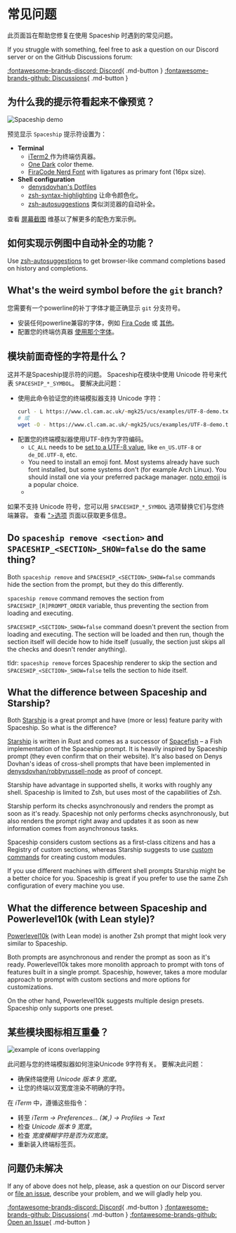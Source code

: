 # 常见问题

此页面旨在帮助您修复在使用 Spaceship 时遇到的常见问题。

If you struggle with something, feel free to ask a question on our Discord server or on the GitHub Discussions forum:

[:fontawesome-brands-discord: Discord][discord]{ .md-button }
[:fontawesome-brands-github: Discussions][discussions]{ .md-button }

## 为什么我的提示符看起来不像预览？

<div class="terminal-demo">
  <script id="asciicast-513451" src="https://asciinema.org/a/513451.js" data-autoplay="true" data-loop="true" data-preload="true" async></script>
  <noscript>
    <object class="asciicast" type="image/svg+xml" data="/assets/images/spaceship-demo.svg">
      <img src="/assets/images/spaceship-demo.gif" alt="Spaceship demo" />
    </object>
  </noscript>
</div>

预览显示 `Spaceship` 提示符设置为：

- **Terminal**
    - [ iTerm2 ](https://iterm2.com/)作为终端仿真器。
    - [One Dark](https://www.npmjs.com/package/hyperterm-atom-dark) color theme.
    - [FiraCode Nerd Font](https://www.nerdfonts.com/font-downloads) with ligatures as primary font (16px size).
- **Shell configuration**
    - [denysdovhan's Dotfiles](https://github.com/denysdovhan/dotfiles)
    - [zsh-syntax-highlighting](https://github.com/zsh-users/zsh-syntax-highlighting) 让命令颜色化。
    - [zsh-autosuggestions](https://github.com/zsh-users/zsh-autosuggestions) 类似浏览器的自动补全。

查看 [屏幕截图](https://github.com/spaceship-prompt/spaceship-prompt/wiki/Screenshots) 维基以了解更多的配色方案示例。

## 如何实现示例图中自动补全的功能？

Use [zsh-autosuggestions](https://github.com/zsh-users/zsh-autosuggestions) to get browser-like command completions based on history and completions.

## What's the weird symbol before the `git` branch?

您需要有一个powerline的补丁字体才能正确显示 `git` 分支符号。

- 安装任何powerline兼容的字体，例如 [Fira Code](https://github.com/tonsky/FiraCode) 或 [其他](https://github.com/powerline/fonts)。
- 配置您的终端仿真器 [使用那个字体](https://powerline.readthedocs.io/en/master/troubleshooting/osx.html)。

## 模块前面奇怪的字符是什么？

这并不是Spaceship提示符的问题。 Spaceship在模块中使用 Unicode 符号来代表 `SPACESHIP_*_SYMBOL`。 要解决此问题：

- 使用此命令验证您的终端模拟器支持 Unicode 字符：
  ```zsh
  curl - L https://www.cl.cam.ac.uk/~mgk25/ucs/examples/UTF-8-demo.txt
  # 或
  wget -O - https://www.cl.cam.ac.uk/~mgk25/ucs/examples/UTF-8-demo.txt
  ```
- 配置您的终端模拟器使用UTF-8作为字符编码。
  - `LC_ALL` needs to be [set to a UTF-8 value](https://www.tecmint.com/set-system-locales-in-linux/), like `en_US.UTF-8` or `de_DE.UTF-8`, etc.
  - You need to install an emoji font. Most systems already have such font installed, but some systems don't (for example Arch Linux). You should install one via your preferred package manager. [noto emoji](https://www.google.com/get/noto/help/emoji) is a popular choice.
  -

如果不支持 Unicode 符号，您可以用 `SPACESHIP_*_SYMBOL` 选项替换它们与您终端兼容。 查看 [">选项](/config/intro) 页面以获取更多信息。

## Do `spaceship remove <section>` and `SPACESHIP_<SECTION>_SHOW=false` do the same thing?

Both `spaceship remove` and `SPACESHIP_<SECTION>_SHOW=false` commands hide the section from the prompt, but they do this differently.

`spaceship remove` command removes the section from `SPACESHIP_[R]PROMPT_ORDER` variable, thus preventing the section from loading and executing.

`SPACESHIP_<SECTION>_SHOW=false` command doesn't prevent the section from loading and executing. The section will be loaded and then run, though the section itself will decide how to hide itself (usually, the section just skips all the checks and doesn't render anything).

tldr: `spaceship remove` forces Spaceship renderer to skip the section and `SPACESHIP_<SECTION>_SHOW=false` tells the section to hide itself.

## What the difference between Spaceship and Starship?

Both [Starship](https://starship.rs) is a great prompt and have (more or less) feature parity with Spaceship. So what is the difference?

[Starship](https://starship.rs) is written in Rust and comes as a successor of [Spacefish](https://spacefish.matchai.dev/) – a Fish implementation of the Spaceship prompt. It is heavily inspired by Spaceship prompt (they even confirm that on their website). It's also based on Denys Dovhan's ideas of cross-shell prompts that have been implemented in [denysdovhan/robbyrussell-node](https://github.com/denysdovhan/robbyrussell-node) as proof of concept.

Starship have advantage in supported shells, it works with roughly any shell. Spaceship is limited to Zsh, but uses most of the capabilities of Zsh.

Starship perform its checks asynchronously and renders the prompt as soon as it's ready. Spaceship not only performs checks asynchronously, but also renders the prompt right away and updates it as soon as new information comes from asynchronous tasks.

Spaceship considers custom sections as a first-class citizens and has a Registry of custom sections, whereas Starship suggests to use [custom commands](https://starship.rs/config/#custom-commands) for creating custom modules.

If you use different machines with different shell prompts Starship might be a better choice for you. Spaceship is great if you prefer to use the same Zsh configuration of every machine you use.

## What the difference between Spaceship and Powerlevel10k (with Lean style)?

[Powerlevel10k](https://github.com/romkatv/powerlevel10k) (with Lean mode) is another Zsh prompt that might look very similar to Spaceship.

Both prompts are asynchronous and render the prompt as soon as it's ready. Powerlevel10k takes more monolith approach to prompt with tons of features built in a single prompt. Spaceship, however, takes a more modular approach to prompt with custom sections and more options for customizations.

On the other hand, Powerlevel10k suggests multiple design presets. Spaceship only supports one preset.

## 某些模块图标相互重叠？

![example of icons overlapping](https://user-images.githubusercontent.com/3459374/34945188-1f6398be-fa0b-11e7-9845-a744bc3e148d.png)

此问题与您的终端模拟器如何渲染Unicode 9字符有关。 要解决此问题：

- 确保终端使用 _Unicode 版本 9 宽度_。
- 让您的终端以双宽度渲染不明确的字符。

在 _iTerm_ 中，遵循这些指令：

- 转至 _iTerm → Preferences… (⌘,) → Profiles → Text_
- 检查 _Unicode 版本 9 宽度_。
- 检查 _宽度模糊字符是否为双宽度_。
- 重新装入终端标签页。

## 问题仍未解决

If any of above does not help, please, ask a question on our Discord server or [file an issue][issues], describe your problem, and we will gladly help you.

[:fontawesome-brands-discord: Discord][discord]{ .md-button }
[:fontawesome-brands-github: Discussions][discussions]{ .md-button }
[:fontawesome-brands-github: Open an Issue][issues]{ .md-button }

<!-- References -->

[discord]: https://discord.gg/NTQWz8Dyt9
[discussions]: https://github.com/spaceship-prompt/spaceship-prompt/discussions/
[issues]: https://github.com/spaceship-prompt/spaceship-prompt/issues/new
[issues]: https://github.com/spaceship-prompt/spaceship-prompt/issues/new
